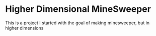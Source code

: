 # Higher Dimensional MineSweeper

This is a project I started with the goal of making minesweeper, but in higher dimensions